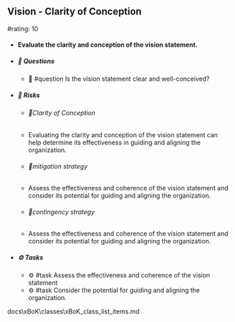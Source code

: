 ## Vision - Clarity of Conception
#rating: 10
- #### Evaluate the clarity and conception of the vision statement.
- ##### 💭 Questions
  - 💭 #question Is the vision statement clear and well-conceived?
- ##### 🚨 Risks

  - ###### 🚨Clarity of Conception
  - Evaluating the clarity and conception of the vision statement can help determine its effectiveness in guiding and aligning the organization.
  - ###### 🚨mitigation strategy
  - Assess the effectiveness and coherence of the vision statement and consider its potential for guiding and aligning the organization.
  - ###### 🚨contingency strategy
  - Assess the effectiveness and coherence of the vision statement and consider its potential for guiding and aligning the organization.
- ##### ⚙️ Tasks
  - ⚙️ #task Assess the effectiveness and coherence of the vision statement
  - ⚙️ #task  Consider the potential for guiding and aligning the organization.


docs\xBoK\classes\xBoK_class_list_items.md


